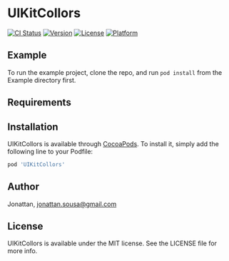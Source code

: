 # UIKitCollors

[![CI Status](https://img.shields.io/travis/Jonattan/UIKitCollors.svg?style=flat)](https://travis-ci.org/Jonattan/UIKitCollors)
[![Version](https://img.shields.io/cocoapods/v/UIKitCollors.svg?style=flat)](https://cocoapods.org/pods/UIKitCollors)
[![License](https://img.shields.io/cocoapods/l/UIKitCollors.svg?style=flat)](https://cocoapods.org/pods/UIKitCollors)
[![Platform](https://img.shields.io/cocoapods/p/UIKitCollors.svg?style=flat)](https://cocoapods.org/pods/UIKitCollors)

## Example

To run the example project, clone the repo, and run `pod install` from the Example directory first.

## Requirements

## Installation

UIKitCollors is available through [CocoaPods](https://cocoapods.org). To install
it, simply add the following line to your Podfile:

```ruby
pod 'UIKitCollors'
```

## Author

Jonattan, jonattan.sousa@gmail.com

## License

UIKitCollors is available under the MIT license. See the LICENSE file for more info.
